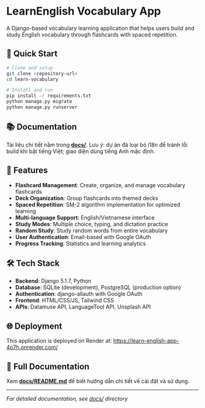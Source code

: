 # LearnEnglish Vocabulary App

A Django-based vocabulary learning application that helps users build and study English vocabulary through flashcards with spaced repetition.

## 🚀 Quick Start

```bash
# Clone and setup
git clone <repository-url>
cd learn-vocabulary

# Install and run
pip install -r requirements.txt
python manage.py migrate
python manage.py runserver
```

## 📚 Documentation

Tài liệu chi tiết nằm trong **[docs/](docs/)**. Lưu ý: dự án đã loại bỏ i18n để tránh lỗi build khi bật tiếng Việt; giao diện dùng tiếng Anh mặc định.

## 🌟 Features

- **Flashcard Management**: Create, organize, and manage vocabulary flashcards
- **Deck Organization**: Group flashcards into themed decks
- **Spaced Repetition**: SM-2 algorithm implementation for optimized learning
- **Multi-language Support**: English/Vietnamese interface
- **Study Modes**: Multiple choice, typing, and dictation practice
- **Random Study**: Study random words from entire vocabulary
- **User Authentication**: Email-based with Google OAuth
- **Progress Tracking**: Statistics and learning analytics

## 🛠 Tech Stack

- **Backend**: Django 5.1.7, Python
- **Database**: SQLite (development), PostgreSQL (production option)
- **Authentication**: django-allauth with Google OAuth
- **Frontend**: HTML/CSS/JS, Tailwind CSS
- **APIs**: Datamuse API, LanguageTool API, Unsplash API

## 🌐 Deployment

This application is deployed on Render at:
https://learn-english-app-4o7h.onrender.com/

## 📖 Full Documentation

Xem **[docs/README.md](docs/README.md)** để biết hướng dẫn chi tiết về cài đặt và sử dụng.

---

*For detailed documentation, see [docs/](docs/) directory* 